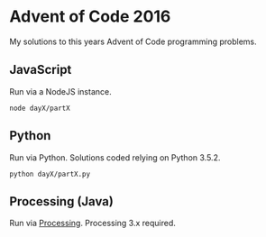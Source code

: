 # Advent of Code 2016

My solutions to this years Advent of Code programming problems.

## JavaScript
Run via a NodeJS instance.
````
node dayX/partX
````

## Python
Run via Python. Solutions coded relying on Python 3.5.2.
````
python dayX/partX.py
````

## Processing (Java)
Run via [Processing](https://processing.org/). Processing 3.x required.